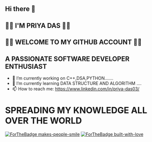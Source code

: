 ##                                           Hi there 👋 
## 🦋🦋 I'M PRIYA DAS 🦋🦋
## 🌻🌹 WELCOME TO MY GITHUB ACCOUNT 🌻🌹
##  A PASSIONATE SOFTWARE DEVELOPER ENTHUSIAST


* 🔭 I’m currently working on C++,DSA,PYTHON.......
* 🌱 I’m currently learning DATA STRUCTURE AND ALGORITHM ....
* 📫 How to reach me: https://www.linkedin.com/in/priya-das03/

# **SPREADING MY KNOWLEDGE ALL OVER THE WORLD**

[![ForTheBadge makes-people-smile](http://ForTheBadge.com/images/badges/makes-people-smile.svg)](http://ForTheBadge.com)   [![ForTheBadge built-with-love](http://ForTheBadge.com/images/badges/built-with-love.svg)](https://GitHub.com/Naereen/)


